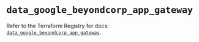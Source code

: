 # `data_google_beyondcorp_app_gateway`

Refer to the Terraform Registry for docs: [`data_google_beyondcorp_app_gateway`](https://registry.terraform.io/providers/hashicorp/google-beta/6.30.0/docs/data-sources/google_beyondcorp_app_gateway).
